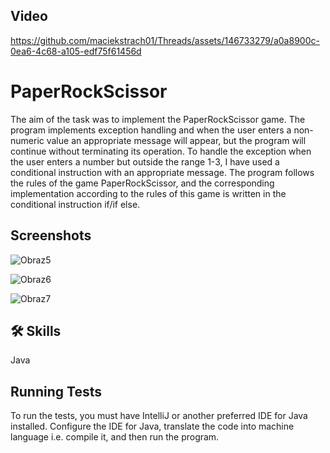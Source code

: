 
## Video

https://github.com/maciekstrach01/Threads/assets/146733279/a0a8900c-0ea6-4c68-a105-edf75f61456d
# PaperRockScissor

The aim of the task was to implement the PaperRockScissor game.
The program implements exception handling and when the user enters a non-numeric value an appropriate message will appear, but the program will continue without terminating its operation. To handle the exception when the user enters a number but outside the range 1-3, I have used a conditional instruction with an appropriate message.
The program follows the rules of the game PaperRockScissor, and the corresponding implementation according to the rules of this game is written in the conditional instruction if/if else.
## Screenshots

![Obraz5](https://github.com/maciekstrach01/Threads/assets/146733279/a2209497-8679-4d97-bafa-59e93e321ded)

![Obraz6](https://github.com/maciekstrach01/Threads/assets/146733279/d9848c4c-b38c-476d-9394-0e028836b6f0)

![Obraz7](https://github.com/maciekstrach01/Threads/assets/146733279/40123900-3d82-46dc-8d49-74d54b795e86)













## 🛠 Skills
Java


## Running Tests

To run the tests, you must have IntelliJ or another preferred IDE for Java installed. Configure the IDE for Java, translate the code into machine language i.e. compile it, and then run the program.
